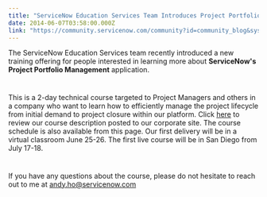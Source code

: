 ```yaml
---
title: "ServiceNow Education Services Team Introduces Project Portfolio Management Training Course"
date: 2014-06-07T03:58:00.000Z
link: "https://community.servicenow.com/community?id=community_blog&sys_id=94dd26e9dbd0dbc01dcaf3231f961984"
---
```

<p>The ServiceNow Education Services team recently introduced a new training offering for people interested in learning more about <strong>ServiceNow's Project Portfolio Management</strong> application.</p><p style="min-height: 8pt; height: 8pt; padding: 0px;">  </p><p>This is a 2-day technical course targeted to Project Managers and others in a company who want to learn how to efficiently manage the project lifecycle from initial demand to project closure within our platform. Click <a title="k-external-small" class="jive-link-external-small" href="http://www.servicenow.com/services/training-and-certification/project-portfolio-management.html" rel="nofollow" target="_blank">here</a> to review our course description posted to our corporate site. The course schedule is also available from this page. Our first delivery will be in a virtual classroom June 25-26. The first live course will be in San Diego from July 17-18.</p><p style="min-height: 8pt; height: 8pt; padding: 0px;">  </p><p><span>If you have any questions about the course, please do not hesitate to reach out to me at </span><a title="k-email-small" class="jive-link-email-small" href="mailto:andy.ho@servicenow.com">andy.ho@servicenow.com</a></p>